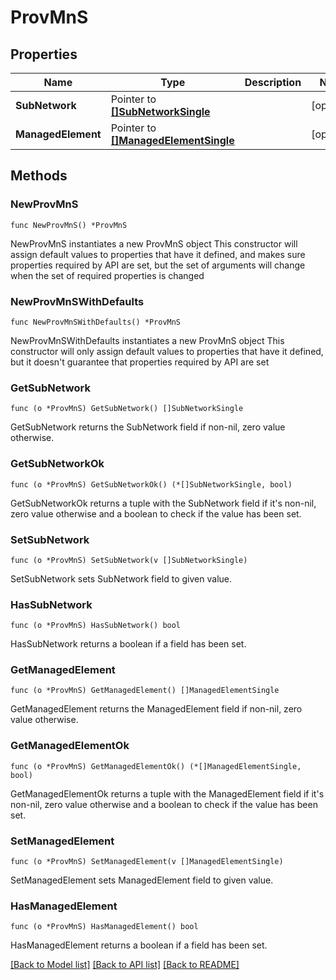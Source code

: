 # ProvMnS

## Properties

Name | Type | Description | Notes
------------ | ------------- | ------------- | -------------
**SubNetwork** | Pointer to [**[]SubNetworkSingle**](SubNetworkSingle.md) |  | [optional] 
**ManagedElement** | Pointer to [**[]ManagedElementSingle**](ManagedElementSingle.md) |  | [optional] 

## Methods

### NewProvMnS

`func NewProvMnS() *ProvMnS`

NewProvMnS instantiates a new ProvMnS object
This constructor will assign default values to properties that have it defined,
and makes sure properties required by API are set, but the set of arguments
will change when the set of required properties is changed

### NewProvMnSWithDefaults

`func NewProvMnSWithDefaults() *ProvMnS`

NewProvMnSWithDefaults instantiates a new ProvMnS object
This constructor will only assign default values to properties that have it defined,
but it doesn't guarantee that properties required by API are set

### GetSubNetwork

`func (o *ProvMnS) GetSubNetwork() []SubNetworkSingle`

GetSubNetwork returns the SubNetwork field if non-nil, zero value otherwise.

### GetSubNetworkOk

`func (o *ProvMnS) GetSubNetworkOk() (*[]SubNetworkSingle, bool)`

GetSubNetworkOk returns a tuple with the SubNetwork field if it's non-nil, zero value otherwise
and a boolean to check if the value has been set.

### SetSubNetwork

`func (o *ProvMnS) SetSubNetwork(v []SubNetworkSingle)`

SetSubNetwork sets SubNetwork field to given value.

### HasSubNetwork

`func (o *ProvMnS) HasSubNetwork() bool`

HasSubNetwork returns a boolean if a field has been set.

### GetManagedElement

`func (o *ProvMnS) GetManagedElement() []ManagedElementSingle`

GetManagedElement returns the ManagedElement field if non-nil, zero value otherwise.

### GetManagedElementOk

`func (o *ProvMnS) GetManagedElementOk() (*[]ManagedElementSingle, bool)`

GetManagedElementOk returns a tuple with the ManagedElement field if it's non-nil, zero value otherwise
and a boolean to check if the value has been set.

### SetManagedElement

`func (o *ProvMnS) SetManagedElement(v []ManagedElementSingle)`

SetManagedElement sets ManagedElement field to given value.

### HasManagedElement

`func (o *ProvMnS) HasManagedElement() bool`

HasManagedElement returns a boolean if a field has been set.


[[Back to Model list]](../README.md#documentation-for-models) [[Back to API list]](../README.md#documentation-for-api-endpoints) [[Back to README]](../README.md)


